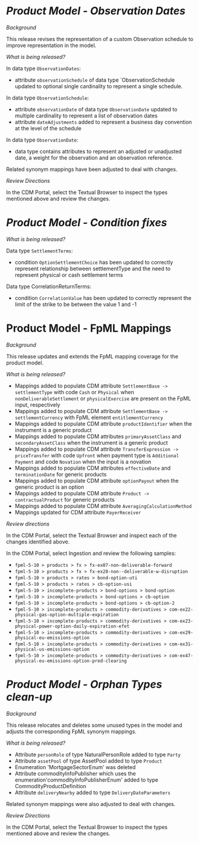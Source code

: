 # *Product Model - Observation Dates*

_Background_

This release revises the representation of a custom Observation schedule to improve representation in the model.

_What is being released?_

In data type `ObservationDates`:

- attribute `observationSchedule` of data type `ObservationSchedule updated to optional single cardinality to represent a single schedule.

In data type `ObservationSchedule`:

- attribute `observationDate` of data type `ObservationDate` updated to multiple cardinality to represent a list of observation dates
- attribute `dateAdjustments` added to represent a business day convention at the level of the schedule

In data type `ObservationDate`:

- data type contains attributes to represent an adjusted or unadjusted date, a weight for the observation and an observation reference.

Related synonym mappings have been adjusted to deal with changes.

_Review Directions_

In the CDM Portal, select the Textual Browser to inspect the types mentioned above and review the changes.

# *Product Model - Condition fixes*

_What is being released?_

Data type `SettlementTerms`:

- condition `OptionSettlementChoice` has been updated to correctly represent relationship between settlementType and the need to represent physical or cash settlement terms

Data type CorrelationReturnTerms:

- condition `CorrelationValue` has been updated to correctly represent the limit of the strike to be between the value 1 and -1

# Product Model - FpML Mappings

_Background_

This release updates and extends the FpML mapping coverage for the product model.

_What is being released?_

* Mappings added to populate CDM attribute `SettlementBase -> settlementType` with code `Cash` or `Physical` when `nonDeliverableSettlement` or `physicalExercise` are present on the FpML input, respectively
* Mappings added to populate CDM attribute `SettlementBase -> settlementCurrency` with FpML element `entitlementCurrency`
* Mappings added to populate CDM attribute `productIdentifier` when the  instrument is a generic product
* Mappings added to populate CDM attributes `primaryAssetClass` and `secondaryAssetClass` when the  instrument is a generic product
* Mappings added to populate CDM attribute `TransferExpression -> priceTransfer` with code `Upfront` when payment type is `Additional Payment` and code `Novation` when the input is a novation
* Mappings added to populate CDM attributes `effectiveDate` and `terminationDate` for generic products
* Mappings added to populate CDM attribute `optionPayout` when the generic product is an option
* Mappings added to populate CDM attribute `Product -> contractualProduct` for generic products
* Mappings added to populate CDM attribute `AveragingCalculationMethod`
* Mappings updated for CDM attribute `PayerReceiver`

_Review directions_

In the CDM Portal, select the Textual Browser and inspect each of the changes identified above.

In the CDM Portal, select Ingestion and review the following samples: 

* `fpml-5-10 > products > fx > fx-ex07-non-deliverable-forward`
* `fpml-5-10 > products > fx > fx-ex28-non--deliverable-w-disruption`
* `fpml-5-10 > products > rates > bond-option-uti`
* `fpml-5-10 > products > rates > cb-option-usi`
* `fpml-5-10 > incomplete-products > bond-options > bond-option`
* `fpml-5-10 > incomplete-products > bond-options > cb-option`
* `fpml-5-10 > incomplete-products > bond-options > cb-option-2`
* `fpml-5-10 > incomplete-products > commodity-derivatives > com-ex22-physical-gas-option-multiple-expiration`
* `fpml-5-10 > incomplete-products > commodity-derivatives > com-ex23-physical-power-option-daily-expiration-efet`
* `fpml-5-10 > incomplete-products > commodity-derivatives > com-ex29-physical-eu-emissions-option`
* `fpml-5-10 > incomplete-products > commodity-derivatives > com-ex31-physical-us-emissions-option`
* `fpml-5-10 > incomplete-products > commodity-derivatives > com-ex47-physical-eu-emissions-option-pred-clearing`

# *Product Model - Orphan Types clean-up*

_Background_

This release relocates and deletes some unused types in the model and adjusts the corresponding FpML synonym mappings.

_What is being released?_

- Attribute `personRole` of type NaturalPersonRole added to type `Party`
- Attribute `assetPool` of type AssetPool added to type `Product`
- Enumeration 'MortgageSectorEnum' was deleted
- Attribute commodityInfoPublisher which uses the enumeration'commodityInfoPublisherEnum' added to type CommodityProductDefinition
- Attribute `deliveryNearby` added to type `DeliveryDateParameters`

Related synonym mappings were also adjusted to deal with changes.

_Review Directions_

In the CDM Portal, select the Textual Browser to inspect the types mentioned above and review the changes.
